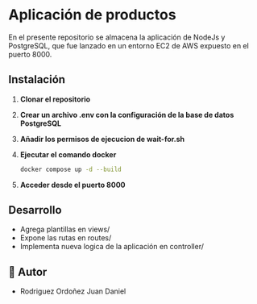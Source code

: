 # Aplicación de productos
En el presente repositorio se almacena la aplicación de NodeJs y PostgreSQL, que fue lanzado en un entorno EC2 de AWS expuesto en el puerto 8000.

## Instalación

1.  **Clonar el repositorio**

2.  **Crear un archivo .env con la configuración de la base de datos PostgreSQL**
   
3.  **Añadir los permisos de ejecucion de wait-for.sh**

4.  **Ejecutar el comando docker**

    ```bash
    docker compose up -d --build
    ```
5. **Acceder desde el puerto 8000**
   
## Desarrollo
- Agrega plantillas en views/
- Expone las rutas en routes/
- Implementa nueva logica de la aplicación en controller/

## 👤 Autor
- Rodriguez Ordoñez Juan Daniel
